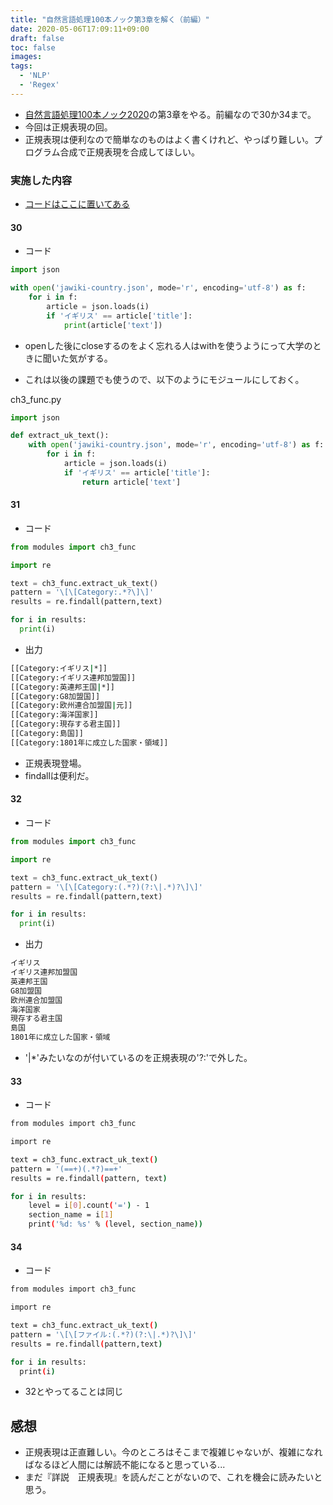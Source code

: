 ```yaml
---
title: "自然言語処理100本ノック第3章を解く（前編）"
date: 2020-05-06T17:09:11+09:00
draft: false
toc: false
images:
tags: 
  - 'NLP'
  - 'Regex'
---
```


 * [自然言語処理100本ノック2020](https://nlp100.github.io/ja/)の第3章をやる。前編なので30か34まで。
 * 今回は正規表現の回。
 * 正規表現は便利なので簡単なのものはよく書くけれど、やっぱり難しい。プログラム合成で正規表現を合成してほしい。

### 実施した内容
* [コードはここに置いてある](https://github.com/takumi34/nlp_100)
#### 30
* コード
```py
import json

with open('jawiki-country.json', mode='r', encoding='utf-8') as f:
    for i in f:
        article = json.loads(i)
        if 'イギリス' == article['title']:
            print(article['text'])
```

* openした後にcloseするのをよく忘れる人はwithを使うようにって大学のときに聞いた気がする。


* これは以後の課題でも使うので、以下のようにモジュールにしておく。


ch3_func.py
```py
import json

def extract_uk_text():
    with open('jawiki-country.json', mode='r', encoding='utf-8') as f:
        for i in f:
            article = json.loads(i)
            if 'イギリス' == article['title']:
                return article['text']
```

#### 31
* コード
```py
from modules import ch3_func

import re

text = ch3_func.extract_uk_text()
pattern = '\[\[Category:.*?\]\]'
results = re.findall(pattern,text)

for i in results:
  print(i)
```

* 出力
```bash
[[Category:イギリス|*]]
[[Category:イギリス連邦加盟国]]
[[Category:英連邦王国|*]]
[[Category:G8加盟国]]
[[Category:欧州連合加盟国|元]]
[[Category:海洋国家]]
[[Category:現存する君主国]]
[[Category:島国]]
[[Category:1801年に成立した国家・領域]]
```

* 正規表現登場。
* findallは便利だ。

#### 32
* コード
```py
from modules import ch3_func

import re

text = ch3_func.extract_uk_text()
pattern = '\[\[Category:(.*?)(?:\|.*)?\]\]'
results = re.findall(pattern,text)

for i in results:
  print(i)
```
* 出力
```bash
イギリス
イギリス連邦加盟国
英連邦王国
G8加盟国
欧州連合加盟国
海洋国家
現存する君主国
島国
1801年に成立した国家・領域
```

* '|*'みたいなのが付いているのを正規表現の'?:'で外した。

#### 33
* コード
```sh
from modules import ch3_func

import re

text = ch3_func.extract_uk_text()
pattern = '(==+)(.*?)==+'
results = re.findall(pattern, text)

for i in results:
    level = i[0].count('=') - 1
    section_name = i[1]
    print('%d: %s' % (level, section_name))
```

#### 34
* コード
```sh
from modules import ch3_func

import re

text = ch3_func.extract_uk_text()
pattern = '\[\[ファイル:(.*?)(?:\|.*)?\]\]'
results = re.findall(pattern,text)

for i in results:
  print(i)
```
* 32とやってることは同じ

## 感想

* 正規表現は正直難しい。今のところはそこまで複雑じゃないが、複雑になればなるほど人間には解読不能になると思っている...
* まだ『詳説　正規表現』を読んだことがないので、これを機会に読みたいと思う。